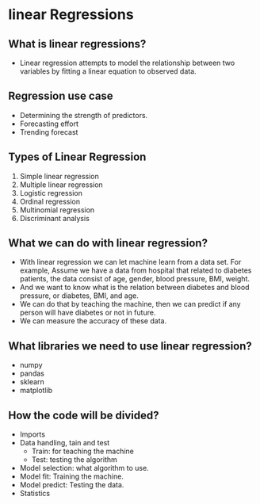 # linear Regressions

## What is linear regressions?
  - Linear regression attempts to model the relationship between two variables by fitting a linear equation to observed data.

## Regression use case
  - Determining  the strength of predictors.
  - Forecasting effort
  - Trending forecast

## Types of Linear Regression
  1. Simple linear regression
  2. Multiple linear regression
  3. Logistic regression
  4. Ordinal regression
  5. Multinomial regression
  6. Discriminant analysis


## What we can do with linear regression?
  - With linear regression we can let machine learn from a data set. For example, Assume we have a data from hospital that related to diabetes patients, the data consist of age, gender, blood pressure, BMI, weight.
  - And we want to know what is the relation between diabetes and blood pressure, or diabetes, BMI, and age.
  - We can do that by teaching the machine, then we can predict if any person will have diabetes or not in future.
  - We can measure the accuracy of these data.


## What libraries we need to use linear regression?
  - numpy
  - pandas
  - sklearn
  - matplotlib 

## How the code will be divided?
  - Imports
  - Data handling, tain and test
    - Train: for teaching the machine
    - Test: testing the algorithm
  - Model selection: what algorithm to use.
  - Model fit: Training the machine.
  - Model predict: Testing the data.
  - Statistics